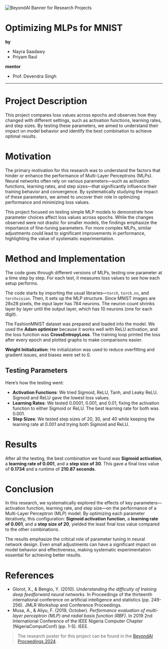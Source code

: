 ![BeyondAI Banner for Research Projects](../BeyondAI_Banner_Research_Projects_2024.png)

# Optimizing MLPs for MNIST

**by**
- Nayra Saadawy
- Priyam Raul

**mentor**
- Prof. Devendra Singh

---
# Project Description

This project compares loss values across epochs and observes how they changed with different settings, such as activation functions, learning rates, and step sizes. By testing these parameters, we aimed to understand their impact on model behavior and identify the best combination to achieve optimal results.

# Motivation

The primary motivation for this research was to understand the factors that hinder or enhance the performance of Multi-Layer Perceptrons (MLPs). Neural networks often rely on various parameters—such as activation functions, learning rates, and step sizes—that significantly influence their training behavior and convergence. By systematically studying the impact of these parameters, we aimed to uncover their role in optimizing performance and minimizing loss values.

This project focused on testing simple MLP models to demonstrate how parameter choices affect loss values across epochs. While the changes observed were not drastic for smaller models, the findings emphasize the importance of fine-tuning parameters. For more complex MLPs, similar adjustments could lead to significant improvements in performance, highlighting the value of systematic experimentation.


# Method and Implementation

The code goes through different versions of MLPs, testing one parameter at a time step by step. For each test, it measures loss values to see how each setup performs.

The code starts by importing the usual libraries—`torch`, `torch.nn`, and `torchvision`. Then, it sets up the MLP structure. Since MNIST images are 28x28 pixels, the input layer has 784 neurons. The neuron count shrinks layer by layer until the output layer, which has 10 neurons (one for each digit). 

The FashionMNIST dataset was prepared and loaded into the model. We used the **Adam optimizer** because it works well with ReLU activation, and the loss function was **CrossEntropyLoss**. The training loop printed the loss after every epoch and plotted graphs to make comparisons easier.

**Weight Initialization**: He initialization was used to reduce overfitting and gradient issues, and biases were set to 0.

## Testing Parameters

Here’s how the testing went:

- **Activation Functions**: We tried Sigmoid, ReLU, Tanh, and Leaky ReLU. Sigmoid and ReLU gave the lowest loss values.  
- **Learning Rates**: We tested 0.0001, 0.001, and 0.01, fixing the activation function to either Sigmoid or ReLU. The best learning rate for both was 0.001.  
- **Step Sizes**: We tested step sizes of 20, 30, and 40 while keeping the learning rate at 0.001 and trying both Sigmoid and ReLU.  

# Results

After all the testing, the best combination we found was **Sigmoid activation**, a **learning rate of 0.001**, and a **step size of 30**. This gave a final loss value of **0.1734** and a runtime of **210.87 seconds**.  


# Conclusion

In this research, we systematically explored the effects of key parameters—activation function, learning rate, and step size—on the performance of a Multi-Layer Perceptron (MLP) model. By optimizing each parameter iteratively, this configuration: **Sigmoid activation function**, a **learning rate of 0.001**, and a **step size of 20**, yielded the least final loss value compared to the other combinations.

The results emphasize the critical role of parameter tuning in neural network design. Even small adjustments can have a significant impact on model behavior and effectiveness, making systematic experimentation essential for achieving better results.


# References

- Glorot, X., & Bengio, Y. (2010). *Understanding the difficulty of training deep feedforward neural networks*. In Proceedings of the thirteenth international conference on artificial intelligence and statistics (pp. 249-256). JMLR Workshop and Conference Proceedings.  
- Musa, A., & Aliyu, F. (2019, October). *Performance evaluation of multi-layer perceptron (MLP) and radial basis function (RBF)*. In 2019 2nd International Conference of the IEEE Nigeria Computer Chapter (NigeriaComputConf) (pp. 1-5). IEEE.





> The research poster for this project can be found in the [BeyondAI Proceedings 2024](https://thinkingbeyond.education/beyondai_proceedings_2024/).
